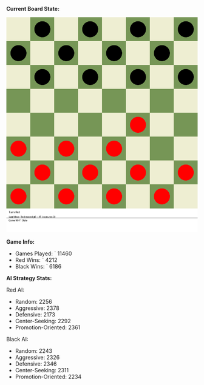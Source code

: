 
**Current Board State:**  
<!-- START_GIF -->
![Checkers Game](./checkers_game.gif)
<!-- END_GIF -->

**Game Info:**  
- Games Played: `<!-- GAMES_PLAYED --> 11460
- Red Wins: `<!-- RED_WINS --> 4212
- Black Wins: `<!-- BLACK_WINS --> 6186

<!-- AI_STATS -->
**AI Strategy Stats:**

Red AI:
- Random: 2256
- Aggressive: 2378
- Defensive: 2173
- Center-Seeking: 2292
- Promotion-Oriented: 2361

Black AI:
- Random: 2243
- Aggressive: 2326
- Defensive: 2346
- Center-Seeking: 2311
- Promotion-Oriented: 2234
